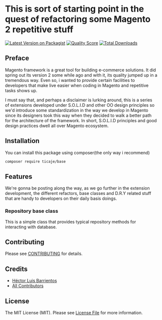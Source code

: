# This is sort of starting point in the quest of refactoring some Magento 2 repetitive stuff

[![Latest Version on Packagist](https://img.shields.io/packagist/v/ticaje/core.svg?style=flat-square)](https://packagist.org/packages/ticaje/core)
[![Quality Score](https://img.shields.io/scrutinizer/g/M-Contributions/Core.svg?style=flat-square)](https://scrutinizer-ci.com/g/M-Contributions/Core)
[![Total Downloads](https://img.shields.io/packagist/dt/ticaje/core.svg?style=flat-square)](https://packagist.org/packages/ticaje/core)

## Preface

Magento framework is a great tool for building e-commerce solutions. It did spring out its version 2 some while ago and with it, its quality
jumped up in a tremendous way. Even so, i wanted to provide certain facilities to developers that make live easier when coding in Magento and
repetitive tasks shows up.

I must say that, and perhaps a disclaimer is lurking around, this is a series of extensions developed under S.O.L.I.D and other OO design principles
so we'd introduce some standardization in the way we develop in Magento since its designers took this way when they decided to walk a better path for the
architecture of the framework. In short, S.O.L.I.D principles and good design practices dwell all over Magento ecosystem.

## Installation

You can install this package using composer(the only way i recommend)

```bash
composer require ticaje/base
```

## Features

We're gonna be posting along the way, as we go further in the extension development, the different refactors, base classes and D.R.Y related
stuff that are handy to developers on their daily basis doings.

### Repository base class

This is a simple class that provides typical repository methods for interacting with database.

## Contributing

Please see [CONTRIBUTING](CONTRIBUTING.md) for details.

## Credits

- [Héctor Luis Barrientos](https://github.com/ticaje)
- [All Contributors](../../contributors)

## License

The MIT License (MIT). Please see [License File](LICENSE.md) for more information.
